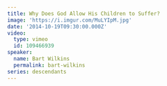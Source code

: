 ```yaml
---
title: Why Does God Allow His Children to Suffer?
image: 'https://i.imgur.com/MuLYIpM.jpg'
date: '2014-10-19T09:30:00.000Z'
video:
  type: vimeo
  id: 109466939
speaker:
  name: Bart Wilkins
  permalink: bart-wilkins
series: descendants
---
```


